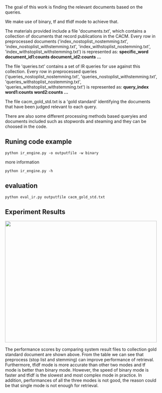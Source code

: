 The goal of this work is finding the relevant documents based on the queries.

We make use of binary, tf and tfidf mode to achieve that.

The materials provided include a file 'documents.txt', which contains a collection of documents that record publications in the CACM.
Every row in preprocessed documents ('index_nostoplist_nostemming.txt', 'index_nostoplist_withstemming.txt', 'index_withstoplist_nostemming.txt', 'index_withstoplist_withstemming.txt') is represented as: **specific_word document_id1:counts document_id2:counts ...**

The file 'queries.txt' contains a set of IR queries for use against this collection.
Every row in preprocessed queries ('queries_nostoplist_nostemming.txt', 'queries_nostoplist_withstemming.txt', 'queries_withstoplist_nostemming.txt', 'queries_withstoplist_withstemming.txt') is represented as: **query_index word1:counts word2:counts ...**

The file cacm_gold_std.txt is a 'gold standard' identifying the documents that have been judged relevant to each query.

There are also some different processing methods based queryies and documents included such as stopwords and steaming and they can be choosed in the code.

## Runing code example
```
python ir_engine.py -o outputfile -w binary
```
more information 
```
python ir_engine.py -h
```

## evaluation
```
python eval_ir.py outputfile cacm_gold_std.txt
```

## Experiment Results
<img src="https://github.com/kenyonke/Text_Processing/blob/master/Document%20Retrieval/results.png" width="500" height="400">

The performance scores by comparing system result files to collection gold standard document are shown above. From the table we can see that preprocess (stop list and stemming) can improve performance of retrieval. Furthermore, tfidf mode is more accurate than other two modes and tf mode is better than binary mode. However, the speed of binary mode is faster and tfidf is the slowest and most complex mode in practice. In addition, performances of all the three modes is not good, the reason could be that single mode is not enough for retrieval.
